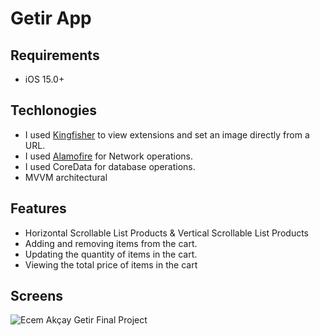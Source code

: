 # Getir App

## Requirements
- iOS 15.0+
  
## Techlonogies
- I used [Kingfisher](https://github.com/onevcat/Kingfisher) to view extensions and set an image directly from a URL.
- I used [Alamofire](https://github.com/Alamofire/Alamofire) for Network operations.
- I used CoreData for database operations.
- MVVM architectural 

## Features
- Horizontal Scrollable List Products & Vertical Scrollable List Products
- Adding and removing items from the cart.
- Updating the quantity of items in the cart.
- Viewing the total price of items in the cart

## Screens
![Ecem Akçay Getir Final Project](https://github.com/ecemakcay/GetirApp/assets/77858947/39e09010-2c49-4efc-8b12-9e7e55bf07d8)
